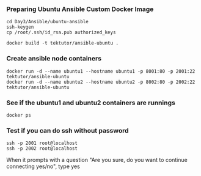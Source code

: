 ### Preparing Ubuntu Ansible Custom Docker Image
```
cd Day3/Ansible/ubuntu-ansible
ssh-keygen
cp /root/.ssh/id_rsa.pub authorized_keys

docker build -t tektutor/ansible-ubuntu .
```

### Create ansible node containers
```
docker run -d --name ubuntu1 --hostname ubuntu1 -p 8001:80 -p 2001:22 tektutor/ansible-ubuntu
docker run -d --name ubuntu2 --hostname ubuntu2 -p 8002:80 -p 2002:22 tektutor/ansible-ubuntu
```

### See if the ubuntu1 and ubuntu2 containers are runnings
```
docker ps
```

### Test if you can do ssh without password
```
ssh -p 2001 root@localhost
ssh -p 2002 root@localhost
```
When it prompts with a question "Are you sure, do you want to continue connecting yes/no",  type yes
